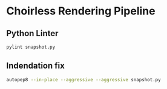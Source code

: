 # Choirless Rendering Pipeline



## Python Linter

```sh
pylint snapshot.py
```

## Indendation fix

```sh
autopep8 --in-place --aggressive --aggressive snapshot.py
```
